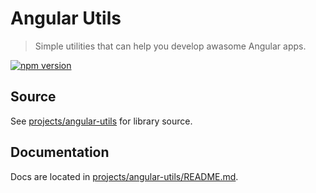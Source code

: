 # Angular Utils
> Simple utilities that can help you develop awasome Angular apps.

[![npm version](https://img.shields.io/npm/v/@vakhramoff/angular-utils?color=blue)](https://www.npmjs.com/package/@vakhramoff/angular-utils)

## Source
See [projects/angular-utils](projects/angular-utils) for library source.

## Documentation
Docs are located in [projects/angular-utils/README.md](projects/angular-utils/README.md).

